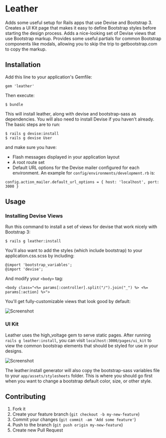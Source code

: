 # Leather

Adds some useful setup for Rails apps that use Devise and Bootstrap 3. Creates a UI Kit page that makes it easy to define Bootstrap styles before starting the design process. Adds a nice-looking set of Devise views that use Bootstrap markup. Provides some useful partials for common Bootstrap components like modals, allowing you to skip the trip to getbootstrap.com to copy the markup.

## Installation

Add this line to your application's Gemfile:

    gem 'leather'

Then execute:

    $ bundle
    
This will install leather, along with devise and bootstrap-sass as dependencies. You will also need to install Devise if you haven't already. The basic steps are to run:

    $ rails g devise:install
    $ rails g devise User

and make sure you have:

* Flash messages displayed in your application layout
* A root route set
* Default URL options for the Devise mailer configured for each environment. An example for `config/environments/development.rb` is:

```
config.action_mailer.default_url_options = { host: 'localhost', port: 3000 }
```

## Usage

### Installing Devise Views

Run this command to install a set of views for devise that work nicely with Bootstrap 3:

    $ rails g leather:install
    
You'll also want to add the styles (which include bootstrap) to your application.css.scss by including:

    @import 'bootstrap_variables';
    @import 'devise';
    
And modify your `<body>` tag:

    <body class="<%= params[:controller].split("/").join("_") %> <%= params[:action] %>">

You'll get fully-customizable views that look good by default:

![Screenshot](https://raw.githubusercontent.com/dvanderbeek/leather/master/login.png)

### UI Kit

Leather uses the high_voltage gem to serve static pages. After running `rails g leather:install`, you can visit `localhost:3000/pages/ui_kit` to view the common bootstrap elements that should be styled for use in your designs.

![Screenshot](https://raw.githubusercontent.com/dvanderbeek/leather/master/ui-kit.png)

The leather:install generator will also copy the bootstrap-sass variables file to your `app/assets/stylesheets` folder. This is where you should go first when you want to change a bootstrap default color, size, or other style.

## Contributing

1. Fork it
2. Create your feature branch (`git checkout -b my-new-feature`)
3. Commit your changes (`git commit -am 'Add some feature'`)
4. Push to the branch (`git push origin my-new-feature`)
5. Create new Pull Request
